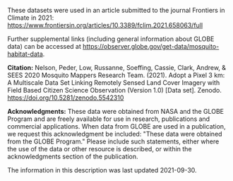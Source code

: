 These datasets were used in an article submitted to the journal Frontiers in Climate in 2021: https://www.frontiersin.org/articles/10.3389/fclim.2021.658063/full

Further supplemental links (including general information about GLOBE data) can be accessed at https://observer.globe.gov/get-data/mosquito-habitat-data.

**Citation:** Nelson, Peder, Low, Russanne, Soeffing, Cassie, Clark, Andrew, & SEES 2020 Mosquito Mappers Research Team. (2021). Adopt a Pixel 3 km: A Multiscale Data Set Linking Remotely Sensed Land Cover Imagery with Field Based Citizen Science Observation (Version 1.0) [Data set]. Zenodo. https://doi.org/10.5281/zenodo.5542310

**Acknowledgments:** These data were obtained from NASA and the GLOBE Program and are freely available for use in research, publications and commercial applications. When data from GLOBE are used in a publication, we request this acknowledgment be included: "These data were obtained from the GLOBE Program." Please include such statements, either where the use of the data or other resource is described, or within the acknowledgments section of the publication.

The information in this description was last updated 2021-09-30.
